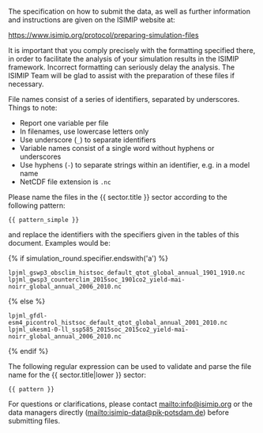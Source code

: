 The specification on how to submit the data, as well as further information and instructions are given on the ISIMIP website at:

<https://www.isimip.org/protocol/preparing-simulation-files>

It is important that you comply precisely with the formatting specified there, in order to facilitate the analysis of your simulation results in the ISIMIP framework. Incorrect formatting can
seriously delay the analysis. The ISIMIP Team will be glad to assist with the preparation of these files if necessary.

File names consist of a series of identifiers, separated by underscores. Things to note:

* Report one variable per file
* In filenames, use lowercase letters only
* Use underscore (`_`) to separate identifiers
* Variable names consist of a single word without hyphens or underscores
* Use hyphens (`-`) to separate strings within an identifier, e.g. in a model name
* NetCDF file extension is `.nc`

Please name the files in the {{ sector.title }} sector according to the following pattern:

```
{{ pattern_simple }}
```

and replace the identifiers with the specifiers given in the tables of this document. Examples would be:

{% if simulation_round.specifier.endswith('a') %}
```
lpjml_gswp3_obsclim_histsoc_default_qtot_global_annual_1901_1910.nc
lpjml_gwsp3_counterclim_2015soc_1901co2_yield-mai-noirr_global_annual_2006_2010.nc
```
{% else %}
```
lpjml_gfdl-esm4_picontrol_histsoc_default_qtot_global_annual_2001_2010.nc
lpjml_ukesm1-0-ll_ssp585_2015soc_2015co2_yield-mai-noirr_global_annual_2006_2010.nc
```
{% endif %}

The following regular expression can be used to validate and parse the file name for the {{ sector.title|lower }} sector:

```
{{ pattern }}
```

For questions or clarifications, please contact <mailto:info@isimip.org> or the data managers directly (<mailto:isimip-data@pik‐potsdam.de>) before submitting files.
